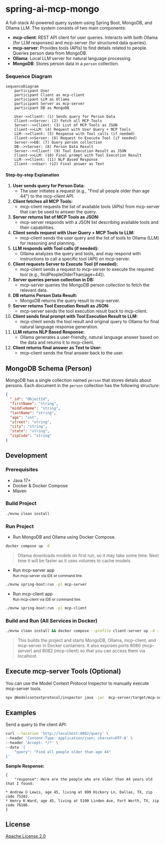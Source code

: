 # spring-ai-mcp-mongo

A full-stack AI-powered query system using Spring Boot, MongoDB, and Ollama LLM. The system consists of two main components:

- **mcp-client**: REST API client for user queries. Interacts with both Ollama (for LLM responses) and mcp-server (for structured data queries).
- **mcp-server**: Provides tools (APIs) to find details related to people. Queries person data from MongoDB.
- **Ollama**: Local LLM server for natural language processing.
- **MongoDB**: Stores person data in a `person` collection.


### Sequence Diagram

```mermaid
sequenceDiagram
    participant User
    participant Client as mcp-client
    participant LLM as Ollama
    participant Server as mcp-server
    participant DB as MongoDB

    User->>Client: (1) Sends query for Person Data
    Client->>Server: (2) Fetch all MCP Tools
    Server-->>Client: (3) List of MCP Tools as JSON
    Client->>LLM: (4) Request with User Query + MCP Tools
    LLM-->>Client: (5) Response with Tool calls (if needed)
    Client->>Server: (6) Request to Execute Tool (if needed)
    Server->>DB: (7) Query person collection
    DB-->>Server: (8) Person Data Result
    Server-->>Client: (9) Tool Execution Result as JSON
    Client->>LLM: (10) Final prompt with Tool Execution Result
    LLM-->>Client: (11) NLP Based Response
    Client-->>User: (12) Final answer as Text
```

#### Step-by-step Explanation

1. **User sends query for Person Data:**
   - The user initiates a request (e.g., "Find all people older than age 44") to the mcp-client API.
2. **Client fetches all MCP Tools:**
   - mcp-client requests the list of available tools (APIs) from mcp-server that can be used to answer the query.
3. **Server returns list of MCP Tools as JSON:**
   - mcp-server responds with a JSON list describing available tools and their capabilities.
4. **Client sends request with User Query + MCP Tools to LLM:**
   - mcp-client sends the user query and the list of tools to Ollama (LLM) for reasoning and planning.
5. **LLM responds with Tool calls (if needed):**
   - Ollama analyzes the query and tools, and may respond with instructions to call a specific tool (API) on mcp-server.
6. **Client requests Server to Execute Tool (if needed):**
   - mcp-client sends a request to mcp-server to execute the required tool (e.g., findPeopleOlderThan(age=44)).
7. **Server queries person collection in DB:**
   - mcp-server queries the MongoDB person collection to fetch the relevant data.
8. **DB returns Person Data Result:**
   - MongoDB returns the query result to mcp-server.
9. **Server returns Tool Execution Result as JSON:**
   - mcp-server sends the tool execution result back to mcp-client.
10. **Client sends final prompt with Tool Execution Result to LLM:**
    - mcp-client sends the tool result and original query to Ollama for final natural language response generation.
11. **LLM returns NLP Based Response:**
    - Ollama generates a user-friendly, natural language answer based on the data and returns it to mcp-client.
12. **Client returns final answer as Text to User:**
    - mcp-client sends the final answer back to the user.

## MongoDB Schema (Person)
MongoDB has a single collection named `person` that stores details about persons.
Each document in the `person` collection has the following structure:

```json
{
  "_id": "ObjectId",
  "firstName": "string",
  "middleName": "string",
  "lastName": "string",
  "age": "int",
  "street": "string",
  "city": "string",
  "state": "string",
  "zipCode": "string"
}
```

## Development

### Prerequisites
- Java 17+
- Docker & Docker Compose
- Maven

### Build Project

```sh
./mvnw clean install
```

### Run Project
- Run MongoDB and Ollama using Docker Compose.
```sh
docker compose up -d
```
> Ollama downloads models on first run, so it may take some time. Next time it will be faster as it uses volumes to cache models.

- Run mcp-server app <br/>
  <small>Run mcp-server via IDE or command line.</small>
```sh
./mvnw spring-boot:run -pl mcp-server
```
- Run mcp-client  app  <br/>
  <small>Run mcp-client via IDE or command line.</small>
```sh
./mvnw spring-boot:run -pl mcp-client
```

### Build and Run (All Services in Docker)
```sh
./mvnw clean install && docker compose --profile client-server up -d --build
```
> This builds the project and starts MongoDB, Ollama, mcp-client, and mcp-server in Docker containers. It also exposes ports 8080 (mcp-server) and 8082 (mcp-client) so that you can access them via localhost.

## Execute mcp-server Tools (Optional)
You can use the Model Context Protocol Inspector to manually execute mcp-server tools.
```sh
npx @modelcontextprotocol/inspector java -jar  mcp-server/target/mcp-server-1.0.0.jar 
```

## Examples
Send a query to the client API:
```sh
curl --location 'http://localhost:8082/query' \
--header 'Content-Type: application/json; charset=UTF-8' \
--header 'Accept: */*' \
--data '{
    "query": "Find all people older than age 44"
}'
```

**Sample Response:**

```
{
    "response": Here are the people who are older than 44 years old that I found:

* Andrew U Lewis, age 45, living at 999 Hickory Ln, Dallas, TX, zip code 75202.
* Henry K Ward, age 45, living at 5100 Linden Ave, Fort Worth, TX, zip code 76106.
}
```

## License
[Apache License 2.0](LICENSE)

